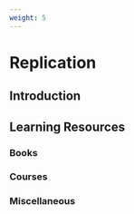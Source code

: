 ```yaml
---
weight: 5
---
```


# Replication

## Introduction



## Learning Resources



### Books

### Courses

### Miscellaneous